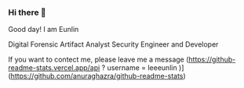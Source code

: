 ### Hi there 👋

Good day! I am Eunlin

Digital Forensic Artifact Analyst
Security Engineer and Developer

If you want to contect me, please leave me a message
(https://github-readme-stats.vercel.app/api ? username = leeeunlin )] (https://github.com/anuraghazra/github-readme-stats)

<!--
**Leeeunlin/leeeunlin** is a ✨ _special_ ✨ repository because its `README.md` (this file) appears on your GitHub profile.

Here are some ideas to get you started:

- 🔭 I’m currently working on ...
- 🌱 I’m currently learning ...
- 👯 I’m looking to collaborate on ...
- 🤔 I’m looking for help with ...
- 💬 Ask me about ...
- 📫 How to reach me: ...
- 😄 Pronouns: ...
- ⚡ Fun fact: ...
-->
